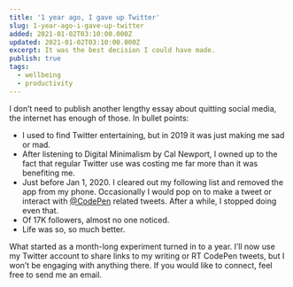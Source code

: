 ```yaml
---
title: '1 year ago, I gave up Twitter'
slug: 1-year-ago-i-gave-up-twitter
added: 2021-01-02T03:10:00.000Z
updated: 2021-01-02T03:10:00.000Z
excerpt: It was the best decision I could have made.
publish: true
tags:
  - wellbeing
  - productivity
---
```


I don’t need to publish another lengthy essay about quitting social media, the internet has enough of those. In bullet points:

- I used to find Twitter entertaining, but in 2019 it was just making me sad or mad.
- After listening to Digital Minimalism by Cal Newport, I owned up to the fact that regular Twitter use was costing me far more than it was benefiting me.
- Just before Jan 1, 2020. I cleared out my following list and removed the app from my phone. Occasionally I would pop on to make a tweet or interact with [@CodePen](https://twitter.com/codepen) related tweets. After a while, I stopped doing even that.
- Of 17K followers, almost no one noticed.
- Life was so, so much better.

What started as a month-long experiment turned in to a year. I’ll now use my Twitter account to share links to my writing or RT CodePen tweets, but I won’t be engaging with anything there. If you would like to connect, feel free to send me an email.
